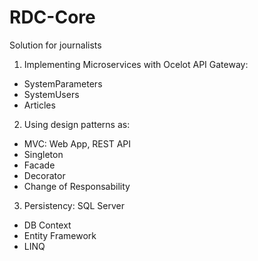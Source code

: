 # RDC-Core
Solution for journalists

1. Implementing Microservices with Ocelot API Gateway:
- SystemParameters
- SystemUsers
- Articles

2. Using design patterns as: 
- MVC: Web App, REST API
- Singleton
- Facade
- Decorator
- Change of Responsability

3. Persistency: SQL Server
- DB Context
- Entity Framework
- LINQ
